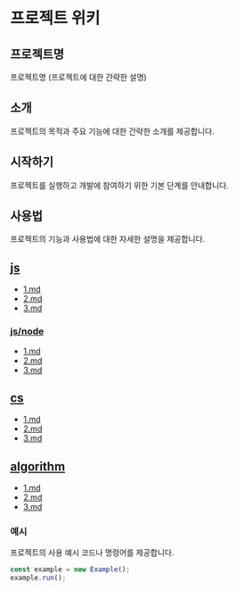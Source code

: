 # 프로젝트 위키

## 프로젝트명

프로젝트명 (프로젝트에 대한 간략한 설명)

## 소개

프로젝트의 목적과 주요 기능에 대한 간략한 소개를 제공합니다.

## 시작하기

프로젝트를 실행하고 개발에 참여하기 위한 기본 단계를 안내합니다.

## 사용법

프로젝트의 기능과 사용법에 대한 자세한 설명을 제공합니다.

## [js](js/RADEME.md)
- [1.md](js/1.md)
- [2.md](js/2.md)
- [3.md](js/3.md)

### [js/node](js/node/RADEME.md)
- [1.md](js/node/1.md)
- [2.md](js/node/2.md)
- [3.md](js/node/3.md)

## [cs](cs/RADEME.md)
- [1.md](cs/1.md)
- [2.md](cs/2.md)
- [3.md](cs/3.md)

## [algorithm](algorithm/RADEME.md)
- [1.md](algorithm/1.md)
- [2.md](algorithm/2.md)
- [3.md](algorithm/3.md)



### 예시

프로젝트의 사용 예시 코드나 명령어를 제공합니다.

```javascript
const example = new Example();
example.run();
```
